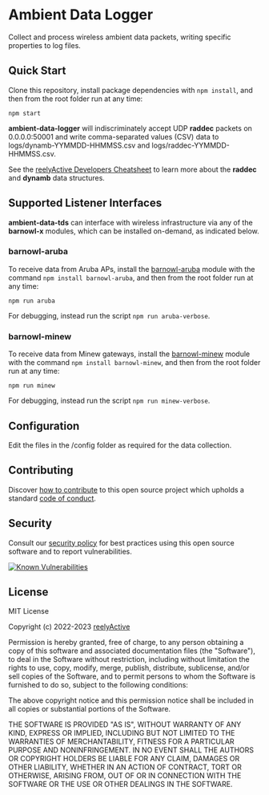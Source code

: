 Ambient Data Logger
===================

Collect and process wireless ambient data packets, writing specific properties to log files.


Quick Start
-----------

Clone this repository, install package dependencies with `npm install`,  and then from the root folder run at any time:

    npm start

__ambient-data-logger__ will indiscriminately accept UDP __raddec__ packets on 0.0.0.0:50001 and write comma-separated values (CSV) data to logs/dynamb-YYMMDD-HHMMSS.csv and logs/raddec-YYMMDD-HHMMSS.csv.

See the [reelyActive Developers Cheatsheet](https://reelyactive.github.io/diy/cheatsheet/) to learn more about the __raddec__ and __dynamb__ data structures.


Supported Listener Interfaces
-----------------------------

__ambient-data-tds__ can interface with wireless infrastructure via any of the __barnowl-x__ modules, which can be installed on-demand, as indicated below.

### barnowl-aruba

To receive data from Aruba APs, install the [barnowl-aruba](https://github.com/reelyactive/barnowl-aruba) module with the command `npm install barnowl-aruba`, and then from the root folder run at any time:

    npm run aruba

For debugging, instead run the script `npm run aruba-verbose`.

### barnowl-minew

To receive data from Minew gateways, install the [barnowl-minew](https://github.com/reelyactive/barnowl-minew) module with the command `npm install barnowl-minew`, and then from the root folder run at any time:

    npm run minew

For debugging, instead run the script `npm run minew-verbose`.


Configuration
-------------

Edit the files in the /config folder as required for the data collection.


Contributing
------------

Discover [how to contribute](CONTRIBUTING.md) to this open source project which upholds a standard [code of conduct](CODE_OF_CONDUCT.md).


Security
--------

Consult our [security policy](SECURITY.md) for best practices using this open source software and to report vulnerabilities.

[![Known Vulnerabilities](https://snyk.io/test/github/reelyactive/ambient-data-logger/badge.svg)](https://snyk.io/test/github/reelyactive/ambient-data-logger)


License
-------

MIT License

Copyright (c) 2022-2023 [reelyActive](https://www.reelyactive.com)

Permission is hereby granted, free of charge, to any person obtaining a copy of this software and associated documentation files (the "Software"), to deal in the Software without restriction, including without limitation the rights to use, copy, modify, merge, publish, distribute, sublicense, and/or sell copies of the Software, and to permit persons to whom the Software is furnished to do so, subject to the following conditions:

The above copyright notice and this permission notice shall be included in all copies or substantial portions of the Software.

THE SOFTWARE IS PROVIDED "AS IS", WITHOUT WARRANTY OF ANY KIND, EXPRESS OR 
IMPLIED, INCLUDING BUT NOT LIMITED TO THE WARRANTIES OF MERCHANTABILITY, 
FITNESS FOR A PARTICULAR PURPOSE AND NONINFRINGEMENT. IN NO EVENT SHALL THE 
AUTHORS OR COPYRIGHT HOLDERS BE LIABLE FOR ANY CLAIM, DAMAGES OR OTHER 
LIABILITY, WHETHER IN AN ACTION OF CONTRACT, TORT OR OTHERWISE, ARISING FROM, 
OUT OF OR IN CONNECTION WITH THE SOFTWARE OR THE USE OR OTHER DEALINGS IN 
THE SOFTWARE.
